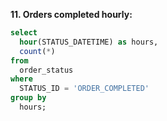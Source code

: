 **11. Orders completed hourly:**
```sql
select 
  hour(STATUS_DATETIME) as hours, 
  count(*) 
from 
  order_status 
where 
  STATUS_ID = 'ORDER_COMPLETED' 
group by 
  hours;
```

